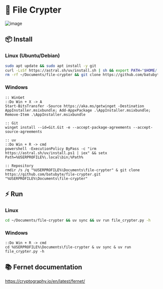 # 🔐 File Crypter
![image](https://github.com/user-attachments/assets/3ea1856e-a8fb-459d-b2fc-8bf9b5a41547)

## 📦 Install
### Linux (Ubuntu/Debian)
```bash
sudo apt update && sudo apt install -y git
curl -LsSf https://astral.sh/uv/install.sh | sh && export PATH="$HOME/.local/bin:$PATH"
rm -rf ~/Documents/file-crypter && git clone https://github.com/batubyte/file-crypter.git ~/Documents/file-crypter && chmod +x ~/Documents/file-crypter/file_crypter.py
```
### Windows
```batch
:: WinGet
::Do Win + X -> A
Start-BitsTransfer -Source https://aka.ms/getwinget -Destination AppInstaller.msixbundle; Add-AppxPackage .\AppInstaller.msixbundle; Remove-Item .\AppInstaller.msixbundle

:: Git
winget install --id=Git.Git -e --accept-package-agreements --accept-source-agreements

:: uv
::Do Win + R -> cmd
powershell -ExecutionPolicy ByPass -c "irm https://astral.sh/uv/install.ps1 | iex" && setx Path=%USERPROFILE%\.local\bin;%Path%

:: Repository
rmdir /s /q "%USERPROFILE%\Documents\file-crypter" & git clone https://github.com/batubyte/file-crypter.git "%USERPROFILE%\Documents\file-crypter"
```

## ⚡ Run
### Linux
```bash
cd ~/Documents/file-crypter && uv sync && uv run file_crypter.py -h
```
### Windows
```batch
::Do Win + R -> cmd
cd %USERPROFILE%\Documents\file-crypter & uv sync & uv run file_crypter.py -h
```

## 📚 Fernet documentation
https://cryptography.io/en/latest/fernet/
